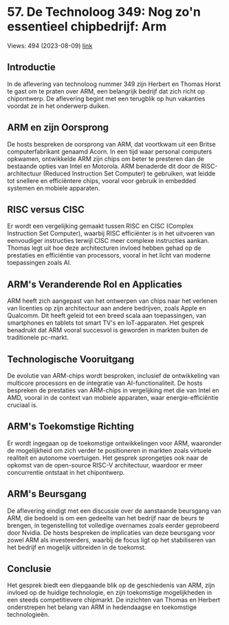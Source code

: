 # 57. De Technoloog 349: Nog zo'n essentieel chipbedrijf: Arm
Views: 494 (2023-08-09) [link](https://www.youtube.com/watch?v=SgHwjn8ITRk)


 ## Introductie
In de aflevering van technoloog nummer 349 zijn Herbert en Thomas Horst te gast om te praten over ARM, een belangrijk bedrijf dat zich richt op chipontwerp. De aflevering begint met een terugblik op hun vakanties voordat ze in het onderwerp duiken.

## ARM en zijn Oorsprong
De hosts bespreken de oorsprong van ARM, dat voortkwam uit een Britse computerfabrikant genaamd Acorn. In een tijd waar personal computers opkwamen, ontwikkelde ARM zijn chips om beter te presteren dan de bestaande opties van Intel en Motorola. ARM benaderde dit door de RISC-architectuur (Reduced Instruction Set Computer) te gebruiken, wat leidde tot snellere en efficiëntere chips, vooral voor gebruik in embedded systemen en mobiele apparaten.

## RISC versus CISC
Er wordt een vergelijking gemaakt tussen RISC en CISC (Complex Instruction Set Computer), waarbij RISC efficiënter is in het uitvoeren van eenvoudiger instructies terwijl CISC meer complexe instructies aankan. Thomas legt uit hoe deze architecturen invloed hebben gehad op de prestaties en efficiëntie van processors, vooral in het licht van moderne toepassingen zoals AI.

## ARM's Veranderende Rol en Applicaties
ARM heeft zich aangepast van het ontwerpen van chips naar het verlenen van licenties op zijn architectuur aan andere bedrijven, zoals Apple en Qualcomm. Dit heeft geleid tot een breed scala aan toepassingen, van smartphones en tablets tot smart TV's en IoT-apparaten. Het gesprek benadrukt dat ARM vooral succesvol is geworden in markten buiten de traditionele pc-markt.

## Technologische Vooruitgang
De evolutie van ARM-chips wordt besproken, inclusief de ontwikkeling van multicore processors en de integratie van AI-functionaliteit. De hosts bespreken de prestaties van ARM-chips in vergelijking met die van Intel en AMD, vooral in de context van mobiele apparaten, waar energie-efficiëntie cruciaal is.

## ARM's Toekomstige Richting
Er wordt ingegaan op de toekomstige ontwikkelingen voor ARM, waaronder de mogelijkheid om zich verder te positioneren in markten zoals virtuele realiteit en autonome voertuigen. Het gesprek sprongetjes ook naar de opkomst van de open-source RISC-V architectuur, waardoor er meer concurrentie ontstaat in het chipontwerp.

## ARM's Beursgang
De aflevering eindigt met een discussie over de aanstaande beursgang van ARM, die bedoeld is om een gedeelte van het bedrijf naar de beurs te brengen, in tegenstelling tot volledige overnames zoals eerder geprobeerd door Nvidia. De hosts bespreken de implicaties van deze beursgang voor zowel ARM als investeerders, waarbij de focus ligt op het stabiliseren van het bedrijf en mogelijk uitbreiden in de toekomst.

## Conclusie
Het gesprek biedt een diepgaande blik op de geschiedenis van ARM, zijn invloed op de huidige technologie, en zijn toekomstige mogelijkheden in een steeds competitievere chipmarkt. De inzichten van Thomas en Herbert onderstrepen het belang van ARM in hedendaagse en toekomstige technologieën.